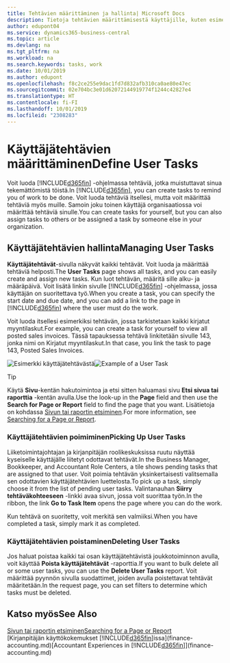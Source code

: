 ```yaml
---
title: Tehtävien määrittäminen ja hallinta| Microsoft Docs
description: Tietoja tehtävien määrittämisestä käyttäjille, kuten esimerkiksi kirjanpitäjälle, Business Central -sovelluksessa
author: edupont04
ms.service: dynamics365-business-central
ms.topic: article
ms.devlang: na
ms.tgt_pltfrm: na
ms.workload: na
ms.search.keywords: tasks, work
ms.date: 10/01/2019
ms.author: edupont
ms.openlocfilehash: f8c2ce255e9dac1fd7d832afb310ca0ae80e47ec
ms.sourcegitcommit: 02e704bc3e01d62072144919774f1244c42827e4
ms.translationtype: HT
ms.contentlocale: fi-FI
ms.lasthandoff: 10/01/2019
ms.locfileid: "2308283"
---
```

# <a name="define-user-tasks"></a><span data-ttu-id="64a88-103">Käyttäjätehtävien määrittäminen</span><span class="sxs-lookup"><span data-stu-id="64a88-103">Define User Tasks</span></span>
<span data-ttu-id="64a88-104">Voit luoda [!INCLUDE[d365fin](includes/d365fin_md.md)] -ohjelmassa tehtäviä, jotka muistuttavat sinua tekemättömistä töistä.</span><span class="sxs-lookup"><span data-stu-id="64a88-104">In [!INCLUDE[d365fin](includes/d365fin_md.md)], you can create tasks to remind you of work to be done.</span></span> <span data-ttu-id="64a88-105">Voit luoda tehtäviä itsellesi, mutta voit määrittää tehtäviä myös muille. Samoin joku toinen käyttäjä organisaatiossa voi määrittää tehtäviä sinulle.</span><span class="sxs-lookup"><span data-stu-id="64a88-105">You can create tasks for yourself, but you can also assign tasks to others or be assigned a task by someone else in your organization.</span></span>  

## <a name="managing-user-tasks"></a><span data-ttu-id="64a88-106">Käyttäjätehtävien hallinta</span><span class="sxs-lookup"><span data-stu-id="64a88-106">Managing User Tasks</span></span>
<span data-ttu-id="64a88-107">**Käyttäjätehtävät**-sivulla näkyvät kaikki tehtävät. Voit luoda ja määrittää tehtäviä helposti.</span><span class="sxs-lookup"><span data-stu-id="64a88-107">The **User Tasks** page shows all tasks, and you can easily create and assign new tasks.</span></span> <span data-ttu-id="64a88-108">Kun luot tehtävän, määritä sille alku- ja määräpäivä. Voit lisätä linkin sivulle [!INCLUDE[d365fin](includes/d365fin_md.md)] -ohjelmassa, jossa käyttäjän on suoritettava työ.</span><span class="sxs-lookup"><span data-stu-id="64a88-108">When you create a task, you can specify the start date and due date, and you can add a link to the page in [!INCLUDE[d365fin](includes/d365fin_md.md)] where the user must do the work.</span></span>  

<span data-ttu-id="64a88-109">Voit luoda itsellesi esimerkiksi tehtävän, jossa tarkistetaan kaikki kirjatut myyntilaskut.</span><span class="sxs-lookup"><span data-stu-id="64a88-109">For example, you can create a task for yourself to view all posted sales invoices.</span></span> <span data-ttu-id="64a88-110">Tässä tapauksessa tehtävä linkitetään sivulle 143, jonka nimi on Kirjatut myyntilaskut.</span><span class="sxs-lookup"><span data-stu-id="64a88-110">In that case, you link the task to page 143, Posted Sales Invoices.</span></span>  

<span data-ttu-id="64a88-111">![Esimerkki käyttäjätehtävästä](media/across-user-tasks/sample-user-task.png "Esimerkki käyttäjätehtävästä")</span><span class="sxs-lookup"><span data-stu-id="64a88-111">![Example of a User Task](media/across-user-tasks/sample-user-task.png "Example of a user task")</span></span>

> [!TIP]  
>  <span data-ttu-id="64a88-112">Käytä **Sivu**-kentän hakutoimintoa ja etsi sitten haluamasi sivu **Etsi sivua tai raporttia** -kentän avulla.</span><span class="sxs-lookup"><span data-stu-id="64a88-112">Use the look-up in the **Page** field and then use the **Search for Page or Report** field to find the page that you want.</span></span> <span data-ttu-id="64a88-113">Lisätietoja on kohdassa [Sivun tai raportin etsiminen](ui-search.md).</span><span class="sxs-lookup"><span data-stu-id="64a88-113">For more information, see [Searching for a Page or Report](ui-search.md).</span></span>  

### <a name="picking-up-user-tasks"></a><span data-ttu-id="64a88-114">Käyttäjätehtävien poimiminen</span><span class="sxs-lookup"><span data-stu-id="64a88-114">Picking Up User Tasks</span></span>
<span data-ttu-id="64a88-115">Liiketoimintajohtajan ja kirjanpitäjän roolikeskuksissa ruutu näyttää kyseiselle käyttäjälle liitetyt odottavat tehtävät.</span><span class="sxs-lookup"><span data-stu-id="64a88-115">In the Business Manager, Bookkeeper, and Accountant Role Centers, a tile shows pending tasks that are assigned to that user.</span></span> <span data-ttu-id="64a88-116">Voit poimia tehtävän yksinkertaisesti valitsemalla sen odottavien käyttäjätehtävien luettelosta.</span><span class="sxs-lookup"><span data-stu-id="64a88-116">To pick up a task, simply choose it from the list of pending user tasks.</span></span> <span data-ttu-id="64a88-117">Valintanauhan **Siirry tehtäväkohteeseen** -linkki avaa sivun, jossa voit suorittaa työn.</span><span class="sxs-lookup"><span data-stu-id="64a88-117">In the ribbon, the link **Go to Task Item** opens the page where you can do the work.</span></span>  

<span data-ttu-id="64a88-118">Kun tehtävä on suoritetty, voit merkitä sen valmiiksi.</span><span class="sxs-lookup"><span data-stu-id="64a88-118">When you have completed a task, simply mark it as completed.</span></span>  

### <a name="deleting-user-tasks"></a><span data-ttu-id="64a88-119">Käyttäjätehtävien poistaminen</span><span class="sxs-lookup"><span data-stu-id="64a88-119">Deleting User Tasks</span></span>
<span data-ttu-id="64a88-120">Jos haluat poistaa kaikki tai osan käyttäjätehtävistä joukkotoiminnon avulla, voit käyttää **Poista käyttäjätehtävät** -raporttia.</span><span class="sxs-lookup"><span data-stu-id="64a88-120">If you want to bulk delete all or some user tasks, you can use the **Delete User Tasks** report.</span></span> <span data-ttu-id="64a88-121">Voit määrittää pyynnön sivulla suodattimet, joiden avulla poistettavat tehtävät määritetään.</span><span class="sxs-lookup"><span data-stu-id="64a88-121">In the request page, you can set filters to determine which tasks must be deleted.</span></span>  

## <a name="see-also"></a><span data-ttu-id="64a88-122">Katso myös</span><span class="sxs-lookup"><span data-stu-id="64a88-122">See Also</span></span>
[<span data-ttu-id="64a88-123">Sivun tai raportin etsiminen</span><span class="sxs-lookup"><span data-stu-id="64a88-123">Searching for a Page or Report</span></span>](ui-search.md)  
<span data-ttu-id="64a88-124">[Kirjanpitäjän käyttökokemukset [!INCLUDE[d365fin](includes/d365fin_md.md)]issa](finance-accounting.md)</span><span class="sxs-lookup"><span data-stu-id="64a88-124">[Accountant Experiences in [!INCLUDE[d365fin](includes/d365fin_md.md)]](finance-accounting.md)</span></span>  
